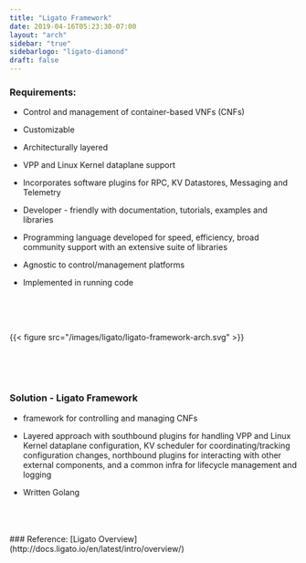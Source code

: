 ```yaml
---
title: "Ligato Framework"
date: 2019-04-16T05:23:30-07:00
layout: "arch"
sidebar: "true"
sidebarlogo: "ligato-diamond"
draft: false
---
```


### Requirements:

* Control and management of container-based VNFs (CNFs)

* Customizable

* Architecturally layered

* VPP and Linux Kernel dataplane support

* Incorporates software plugins for RPC, KV Datastores, Messaging and Telemetry

* Developer - friendly with documentation, tutorials, examples and libraries

* Programming language developed for speed, efficiency, broad community support with an extensive suite of libraries

* Agnostic to control/management platforms

* Implemented in running code
<br />
<br />
<br />

{{< figure src="/images/ligato/ligato-framework-arch.svg" >}}

<br />
<br />
<br />

### Solution - Ligato Framework

* framework for controlling and managing CNFs

* Layered approach with southbound plugins for handling VPP and Linux Kernel dataplane configuration, KV scheduler for coordinating/tracking configuration changes, northbound plugins for interacting with other external components, and a common infra for lifecycle management and logging

* Written Golang
<br />
<br />
<br />
### Reference: [Ligato Overview](http://docs.ligato.io/en/latest/intro/overview/)


